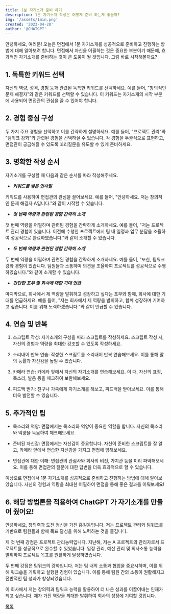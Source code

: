 ```yaml
---
title: 1분 자기소개 준비 하기
description: 1분 자기소개 작성은 어떻게 준비 하는게 좋을까?
img: '/assets/1min.png'
created: '2023-04-28'
author: '@CHATGPT'
---
```


안녕하세요, 여러분! 오늘은 면접에서 1분 자기소개를 성공적으로 준비하고 진행하는 방법에 대해 알아보려 합니다. 면접에서 자신을 어필하는 것은 중요한 부분이기 때문에, 효과적인 자기소개를 준비하는 것이 큰 도움이 될 것입니다. 그럼 바로 시작해볼까요?

## 1. 독특한 키워드 선택

자신의 역량, 성격, 경험 등과 관련된 독특한 키워드를 선택하세요. 예를 들어, "창의적인 문제 해결자"와 같은 키워드를 선택할 수 있습니다. 이 키워드는 자기소개의 시작 부분에 사용되어 면접관의 관심을 끌 수 있어야 합니다.

## 2. 경험 중심 구성

두 가지 주요 경험을 선택하고 이를 간략하게 설명하세요. 예를 들어, "프로젝트 관리"와 "팀워크 강화"와 관련된 경험을 선택하실 수 있습니다. 각 경험을 두괄식으로 표현하고, 면접관이 궁금해질 수 있도록 꼬리질문을 유도할 수 있게 준비하세요.

## 3. 명확한 작성 순서

자기소개를 구성할 때 다음과 같은 순서를 따라 작성해주세요.

- **_키워드를 넣은 인사말_**

키워드를 사용하여 면접관의 관심을 끌어보세요. 예를 들어, "안녕하세요. 저는 창의적인 문제 해결자 A입니다."와 같이 시작할 수 있습니다.

- **_첫 번째 역량과 관련된 경험 간략히 소개_**

첫 번째 역량을 어필하며 관련된 경험을 간략하게 소개하세요. 예를 들어, "저는 프로젝트 관리 경험이 있습니다. 이전에 수행한 프로젝트에서 팀 내 일정과 업무 분담을 조율하여 성공적으로 완료하였습니다."와 같이 소개할 수 있습니다.

- **_두 번째 역량과 관련된 경험 간략히 소개_**

두 번째 역량을 어필하며 관련된 경험을 간략하게 소개하세요. 예를 들어, "또한, 팀워크 강화 경험이 있습니다. 팀원들과 소통하며 의견을 조율하여 프로젝트를 성공적으로 수행하였습니다."와 같이 소개할 수 있습니다.

- **_간단한 포부 및 회사에 대한 기대 언급_**

마지막으로, 회사에서 제 역량을 발휘하고 성장하고 싶다는 포부와 함께, 회사에 대한 기대를 언급하세요. 예를 들어, "저는 회사에서 제 역량을 발휘하고, 함께 성장하며 기여하고 싶습니다. 이를 위해 노력하겠습니다."와 같이 언급할 수 있습니다.

## 4. 연습 및 반복

1. 스크립트 작성: 자기소개의 구성을 따라 스크립트를 작성하세요. 스크립트 작성 시, 자신의 경험과 역량을 최대한 강조할 수 있도록 작성하세요.

2. 소리내어 반복 연습: 작성한 스크립트를 소리내어 반복 연습해보세요. 이를 통해 말의 능률과 자신감을 높일 수 있습니다.

3. 카메라 연습: 카메라 앞에서 자신의 자기소개를 연습해보세요. 이 때, 자신의 표정, 목소리, 발음 등을 체크하여 보완해보세요.

4. 피드백 받기: 친구나 가족에게 자기소개를 해보고, 피드백을 받아보세요. 이를 통해 더욱 발전할 수 있습니다.

## 5. 추가적인 팁

- 목소리와 억양: 면접에서는 목소리와 억양이 중요한 역할을 합니다. 자신의 목소리와 억양을 녹음하여 체크해보세요.

- 준비된 자신감: 면접에서는 자신감이 중요합니다. 자신이 준비한 스크립트를 잘 알고, 카메라 앞에서 연습한 자신감을 가지고 면접에 임해보세요.

- 면접관에 대한 이해: 면접관의 관심사와 회사의 비전, 가치관 등을 미리 파악해보세요. 이를 통해 면접관의 질문에 대한 답변을 더욱 효과적으로 할 수 있습니다.

이상으로 면접에서 1분 자기소개를 성공적으로 준비하고 진행하는 방법에 대해 알아보았습니다. 자신의 경험과 역량을 최대한 어필하여 면접을 통해 좋은 결과를 이뤄보세요!

## 6. 해당 방법론을 적용하여 ChatGPT 가 자기소개를 만들어 줬어요!

안녕하세요, 창의력과 도전 정신을 가진 홍길동입니다. 저는 프로젝트 관리와 팀워크를 기반으로 팀원들과 함께 목표 달성을 위해 노력하는 것을 즐깁니다.

제 첫 번째 강점은 프로젝트 관리능력입니다. 지난해, 저는 A 프로젝트의 관리자로서 프로젝트를 성공적으로 완수할 수 있었습니다. 일정 관리, 예산 관리 및 의사소통 능력을 발휘하여 프로젝트 목표를 원활하게 달성하였습니다.

두 번째 강점은 팀워크의 강화입니다. 저는 팀 내의 소통과 협업을 중요시하며, 이를 위해 워크숍을 기획하고 실행한 경험이 있습니다. 이를 통해 팀원 간의 소통이 원활해지고 전반적인 팀 성과가 향상되었습니다.

이 회사에서 저는 창의력과 팀워크 능력을 활용하여 더 나은 성과를 이끌어내는 인재가 되고 싶습니다. 제가 가진 역량을 최대한 발휘하여 회사의 성장에 기여할 것입니다.

<a href="/">목록</a>
